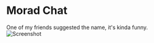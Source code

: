 
# Morad Chat
One of my friends suggested the name, it's kinda funny.
<br/>
![**Screenshot**](https://github.com/TheOfficialLOE/MoradChat/blob/main/screenshot.png)
